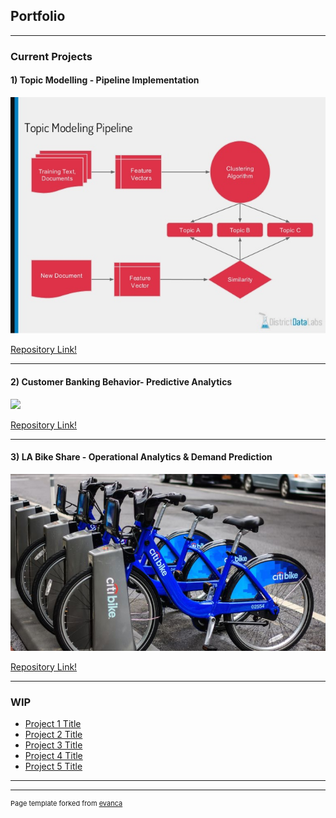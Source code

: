 ## Portfolio

---

### Current Projects

#### 1) Topic Modelling - Pipeline Implementation

<img src="images/topicmodelling.jpg?raw=true"/>
		
[Repository Link!](https://github.com/iamnrr/iamnrr.github.io/tree/master/Topic%20Modelling%20-%20Pipeline%20Implementation)

---

#### 2) Customer Banking Behavior- Predictive Analytics

<img src="images/bank-analytics-logo.jpg?raw=true"/>					
		
[Repository Link!](https://github.com/iamnrr/iamnrr.github.io/tree/master/Customer%20Banking%20Behavior-%20Predictive%20Analytics)
		
---

#### 3) LA Bike Share - Operational Analytics & Demand Prediction

<img src="images/bikeshare.jpg?raw=true"/>

[Repository Link!](https://github.com/iamnrr/iamnrr.github.io/tree/master/LA%20Bike%20Share%20-%20Operational%20Analytics%20%26%20Demand%20Prediction)
		
---


### WIP

- [Project 1 Title](http://example.com/)
- [Project 2 Title](http://example.com/)
- [Project 3 Title](http://example.com/)
- [Project 4 Title](http://example.com/)
- [Project 5 Title](http://example.com/)

---




---
<p style="font-size:11px">Page template forked from <a href="https://github.com/evanca/quick-portfolio">evanca</a></p>
<!-- Remove above link if you don't want to attibute -->
